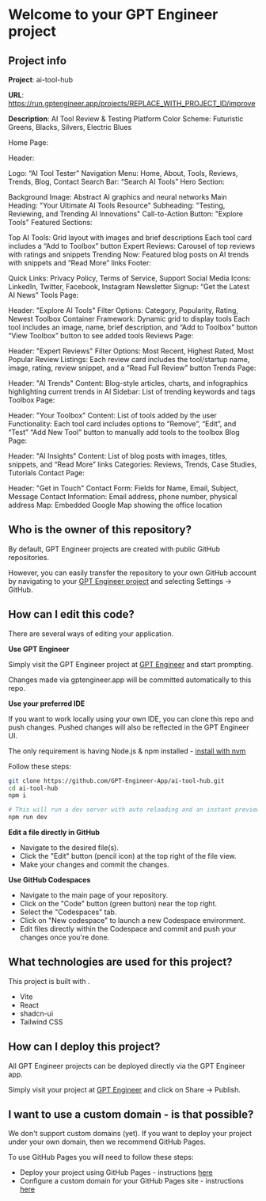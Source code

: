 # Welcome to your GPT Engineer project

## Project info

**Project**: ai-tool-hub 

**URL**: https://run.gptengineer.app/projects/REPLACE_WITH_PROJECT_ID/improve

**Description**: AI Tool Review & Testing Platform
Color Scheme: Futuristic Greens, Blacks, Silvers, Electric Blues

Home Page:

Header:

Logo: “AI Tool Tester”
Navigation Menu: Home, About, Tools, Reviews, Trends, Blog, Contact
Search Bar: “Search AI Tools”
Hero Section:

Background Image: Abstract AI graphics and neural networks
Main Heading: "Your Ultimate AI Tools Resource"
Subheading: "Testing, Reviewing, and Trending AI Innovations"
Call-to-Action Button: "Explore Tools"
Featured Sections:

Top AI Tools:
Grid layout with images and brief descriptions
Each tool card includes a “Add to Toolbox” button
Expert Reviews:
Carousel of top reviews with ratings and snippets
Trending Now:
Featured blog posts on AI trends with snippets and “Read More” links
Footer:

Quick Links: Privacy Policy, Terms of Service, Support
Social Media Icons: LinkedIn, Twitter, Facebook, Instagram
Newsletter Signup: “Get the Latest AI News”
Tools Page:

Header: "Explore AI Tools"
Filter Options: Category, Popularity, Rating, Newest
Toolbox Container Framework:
Dynamic grid to display tools
Each tool includes an image, name, brief description, and “Add to Toolbox” button
“View Toolbox” button to see added tools
Reviews Page:

Header: "Expert Reviews"
Filter Options: Most Recent, Highest Rated, Most Popular
Review Listings:
Each review card includes the tool/startup name, image, rating, review snippet, and a “Read Full Review” button
Trends Page:

Header: "AI Trends"
Content: Blog-style articles, charts, and infographics highlighting current trends in AI
Sidebar: List of trending keywords and tags
Toolbox Page:

Header: "Your Toolbox"
Content: List of tools added by the user
Functionality:
Each tool card includes options to “Remove”, “Edit”, and “Test”
“Add New Tool” button to manually add tools to the toolbox
Blog Page:

Header: "AI Insights"
Content: List of blog posts with images, titles, snippets, and “Read More” links
Categories: Reviews, Trends, Case Studies, Tutorials
Contact Page:

Header: "Get in Touch"
Contact Form: Fields for Name, Email, Subject, Message
Contact Information: Email address, phone number, physical address
Map: Embedded Google Map showing the office location 

## Who is the owner of this repository?
By default, GPT Engineer projects are created with public GitHub repositories.

However, you can easily transfer the repository to your own GitHub account by navigating to your [GPT Engineer project](https://run.gptengineer.app/projects/REPLACE_WITH_PROJECT_ID/improve) and selecting Settings -> GitHub. 

## How can I edit this code?
There are several ways of editing your application.

**Use GPT Engineer**

Simply visit the GPT Engineer project at [GPT Engineer](https://run.gptengineer.app/projects/REPLACE_WITH_PROJECT_ID/improve) and start prompting.

Changes made via gptengineer.app will be committed automatically to this repo.

**Use your preferred IDE**

If you want to work locally using your own IDE, you can clone this repo and push changes. Pushed changes will also be reflected in the GPT Engineer UI.

The only requirement is having Node.js & npm installed - [install with nvm](https://github.com/nvm-sh/nvm#installing-and-updating)

Follow these steps: 

```sh
git clone https://github.com/GPT-Engineer-App/ai-tool-hub.git
cd ai-tool-hub
npm i

# This will run a dev server with auto reloading and an instant preview.
npm run dev
```

**Edit a file directly in GitHub**

- Navigate to the desired file(s).
- Click the "Edit" button (pencil icon) at the top right of the file view.
- Make your changes and commit the changes.

**Use GitHub Codespaces**

- Navigate to the main page of your repository.
- Click on the "Code" button (green button) near the top right.
- Select the "Codespaces" tab.
- Click on "New codespace" to launch a new Codespace environment.
- Edit files directly within the Codespace and commit and push your changes once you're done.

## What technologies are used for this project?

This project is built with .

- Vite
- React
- shadcn-ui
- Tailwind CSS

## How can I deploy this project?

All GPT Engineer projects can be deployed directly via the GPT Engineer app. 

Simply visit your project at [GPT Engineer](https://run.gptengineer.app/projects/REPLACE_WITH_PROJECT_ID/improve) and click on Share -> Publish.

## I want to use a custom domain - is that possible?

We don't support custom domains (yet). If you want to deploy your project under your own domain, then we recommend GitHub Pages.

To use GitHub Pages you will need to follow these steps: 
- Deploy your project using GitHub Pages - instructions [here](https://docs.github.com/en/pages/getting-started-with-github-pages/creating-a-github-pages-site#creating-your-site)
- Configure a custom domain for your GitHub Pages site - instructions [here](https://docs.github.com/en/pages/configuring-a-custom-domain-for-your-github-pages-site)
